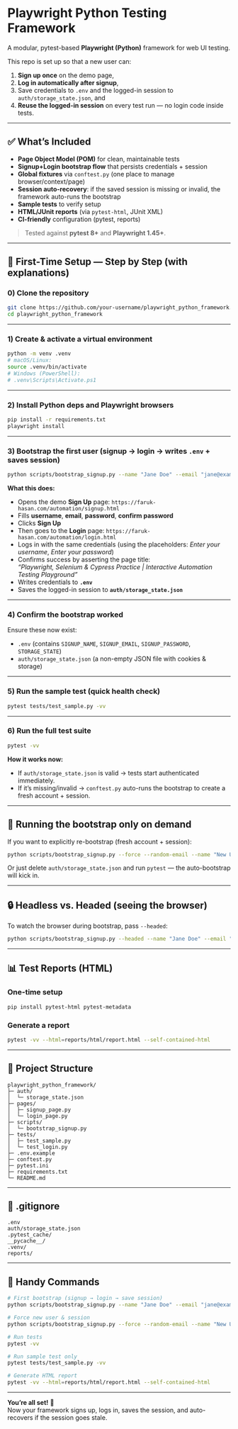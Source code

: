 # Playwright Python Testing Framework

A modular, pytest-based **Playwright (Python)** framework for web UI testing.

This repo is set up so that a new user can:
1. **Sign up once** on the demo page,  
2. **Log in automatically after signup**,  
3. Save credentials to `.env` and the logged-in session to `auth/storage_state.json`, and  
4. **Reuse the logged-in session** on every test run — no login code inside tests.

---

## ✅ What’s Included

- **Page Object Model (POM)** for clean, maintainable tests  
- **Signup+Login bootstrap flow** that persists credentials + session  
- **Global fixtures** via `conftest.py` (one place to manage browser/context/page)  
- **Session auto-recovery**: if the saved session is missing or invalid, the framework auto-runs the bootstrap  
- **Sample tests** to verify setup  
- **HTML/JUnit reports** (via `pytest-html`, JUnit XML)  
- **CI-friendly** configuration (pytest, reports)  

> Tested against **pytest 8+** and **Playwright 1.45+**.

---

## 🧭 First-Time Setup — Step by Step (with explanations)

### 0) Clone the repository
```bash
git clone https://github.com/your-username/playwright_python_framework.git
cd playwright_python_framework
```

---

### 1) Create & activate a virtual environment
```bash
python -m venv .venv
# macOS/Linux:
source .venv/bin/activate
# Windows (PowerShell):
# .venv\Scripts\Activate.ps1
```

---

### 2) Install Python deps and Playwright browsers
```bash
pip install -r requirements.txt
playwright install
```

---

### 3) Bootstrap the first user (signup → login → writes `.env` + saves session)
```bash
python scripts/bootstrap_signup.py --name "Jane Doe" --email "jane@example.com" --password "StrongPass123"
```

**What this does:**
- Opens the demo **Sign Up** page: `https://faruk-hasan.com/automation/signup.html`  
- Fills **username**, **email**, **password**, **confirm password**  
- Clicks **Sign Up**  
- Then goes to the **Login** page: `https://faruk-hasan.com/automation/login.html`  
- Logs in with the same credentials (using the placeholders: *Enter your username*, *Enter your password*)  
- Confirms success by asserting the page title:  
  *“Playwright, Selenium & Cypress Practice | Interactive Automation Testing Playground”*  
- Writes credentials to **`.env`**  
- Saves the logged-in session to **`auth/storage_state.json`**

---

### 4) Confirm the bootstrap worked
Ensure these now exist:
- `.env` (contains `SIGNUP_NAME`, `SIGNUP_EMAIL`, `SIGNUP_PASSWORD`, `STORAGE_STATE`)  
- `auth/storage_state.json` (a non-empty JSON file with cookies & storage)

---

### 5) Run the sample test (quick health check)
```bash
pytest tests/test_sample.py -vv
```

---

### 6) Run the full test suite
```bash
pytest -vv
```

**How it works now:**  
- If `auth/storage_state.json` is valid → tests start authenticated immediately.  
- If it’s missing/invalid → `conftest.py` auto-runs the bootstrap to create a fresh account + session.  

---

## 🔁 Running the bootstrap only on demand
If you want to explicitly re-bootstrap (fresh account + session):

```bash
python scripts/bootstrap_signup.py --force --random-email --name "New User" --password 'NewStrongPass!23'
```

Or just delete `auth/storage_state.json` and run `pytest` — the auto-bootstrap will kick in.

---

## 🔒 Headless vs. Headed (seeing the browser)

To watch the browser during bootstrap, pass `--headed`:

```bash
python scripts/bootstrap_signup.py --headed --name "Jane Doe" --email "jane@example.com" --password "StrongPass123"
```

---

## 📊 Test Reports (HTML)

### One-time setup
```bash
pip install pytest-html pytest-metadata
```

### Generate a report
```bash
pytest -vv --html=reports/html/report.html --self-contained-html
```

---

## 🧩 Project Structure

```
playwright_python_framework/
├─ auth/
│  └─ storage_state.json
├─ pages/
│  ├─ signup_page.py
│  └─ login_page.py
├─ scripts/
│  └─ bootstrap_signup.py
├─ tests/
│  ├─ test_sample.py
│  └─ test_login.py
├─ .env.example
├─ conftest.py
├─ pytest.ini
├─ requirements.txt
└─ README.md
```

---

## 🧾 .gitignore

```
.env
auth/storage_state.json
.pytest_cache/
__pycache__/
.venv/
reports/
```

---

## 🔗 Handy Commands

```bash
# First bootstrap (signup → login → save session)
python scripts/bootstrap_signup.py --name "Jane Doe" --email "jane@example.com" --password "StrongPass123"

# Force new user & session
python scripts/bootstrap_signup.py --force --random-email --name "New User" --password 'NewStrongPass!23'

# Run tests
pytest -vv

# Run sample test only
pytest tests/test_sample.py -vv

# Generate HTML report
pytest -vv --html=reports/html/report.html --self-contained-html
```

---

**You’re all set!** 🎉  
Now your framework signs up, logs in, saves the session, and auto-recovers if the session goes stale.
